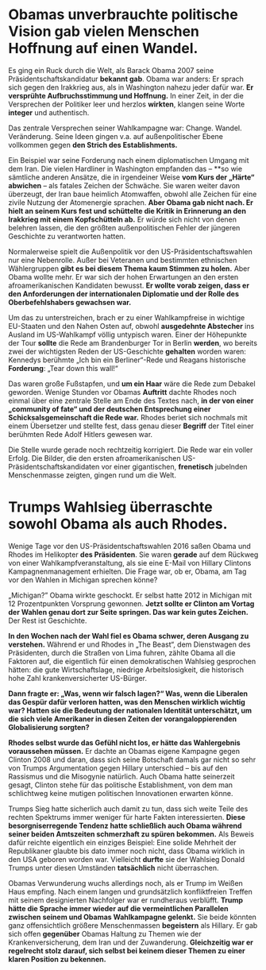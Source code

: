 # Obamas unverbrauchte politische Vision gab vielen Menschen Hoffnung auf einen Wandel.

Es ging ein Ruck durch die Welt, als Barack Obama 2007 seine Präsidentschaftskandidatur **bekannt gab**. Obama war anders: Er sprach sich gegen den Irakkrieg aus, als in Washington nahezu jeder dafür war. **Er versprühte Aufbruchsstimmung und Hoffnung.** In einer Zeit, in der die Versprechen der Politiker leer und herzlos **wirkten**, klangen seine Worte **integer** und authentisch.

Das zentrale Versprechen seiner Wahlkampagne war: Change. Wandel. Veränderung. Seine Ideen gingen v.a. auf außenpolitischer Ebene vollkommen gegen **den Strich des Establishments.**

Ein Beispiel war seine Forderung nach einem diplomatischen Umgang mit dem Iran. Die vielen Hardliner in Washington empfanden das – **so wie sämtliche anderen Ansätze, die in irgendeiner Weise **vom Kurs der „Härte“ abwichen** – als fatales Zeichen der Schwäche. Sie waren weiter davon überzeugt, der Iran baue heimlich Atomwaffen, obwohl alle Zeichen für eine zivile Nutzung der Atomenergie sprachen. **Aber Obama gab nicht nach. Er hielt an seinem Kurs fest und schüttelte die Kritik in Erinnerung an den Irakkrieg mit einem Kopfschütteln ab.** Er würde sich nicht von denen belehren lassen, die den größten außenpolitischen Fehler der jüngeren Geschichte zu verantworten hatten.

Normalerweise spielt die Außenpolitik vor den US-Präsidentschaftswahlen nur eine Nebenrolle. Außer bei Veteranen und bestimmten ethnischen Wählergruppen **gibt es bei diesem Thema kaum Stimmen zu holen.** Aber Obama wollte mehr. Er war sich der hohen Erwartungen an den ersten afroamerikanischen Kandidaten bewusst. **Er wollte vorab zeigen, dass er den Anforderungen der internationalen Diplomatie und der Rolle des Oberbefehlshabers gewachsen war.**

Um das zu unterstreichen, brach er zu einer Wahlkampfreise in wichtige EU-Staaten und den Nahen Osten auf, obwohl **ausgedehnte Abstecher** ins Ausland im US-Wahlkampf völlig untypisch waren. Einer der Höhepunkte der Tour **sollte** die Rede am Brandenburger Tor in Berlin **werden**, wo bereits zwei der wichtigsten Reden der US-Geschichte **gehalten** worden waren: Kennedys berühmte „Ich bin ein Berliner“-Rede und Reagans historische **Forderung**: „Tear down this wall!“

Das waren große Fußstapfen, und **um ein Haar** wäre die Rede zum Debakel geworden. Wenige Stunden vor Obamas **Auftritt** dachte Rhodes noch einmal über eine zentrale Stelle am Ende des Textes nach, **in der von einer „community of fate“ und der deutschen Entsprechung einer Schicksalsgemeinschaft die Rede war.** Rhodes beriet sich nochmals mit einem Übersetzer und stellte fest, dass genau dieser **Begriff** der Titel einer berühmten Rede Adolf Hitlers gewesen war.

Die Stelle wurde gerade noch rechtzeitig korrigiert. Die Rede war ein voller Erfolg. Die Bilder, die den ersten afroamerikanischen US-Präsidentschaftskandidaten vor einer gigantischen, **frenetisch** jubelnden Menschenmasse zeigten, gingen rund um die Welt.

# Trumps Wahlsieg überraschte sowohl Obama als auch Rhodes.

Wenige Tage vor den US-Präsidentschaftswahlen 2016 saßen Obama und Rhodes im Helikopter **des Präsidenten**. Sie waren **gerade** auf dem Rückweg von einer Wahlkampfveranstaltung, als sie eine E-Mail von Hillary Clintons Kampagnenmanagement erhielten. Die Frage war, ob er, Obama, am Tag vor den Wahlen in Michigan sprechen könne?

„Michigan?” Obama wirkte geschockt. Er selbst hatte 2012 in Michigan mit 12 Prozentpunkten Vorsprung gewonnen. **Jetzt sollte er Clinton am Vortag der Wahlen genau dort zur Seite springen. Das war kein gutes Zeichen.** Der Rest ist Geschichte.

**In den Wochen nach der Wahl fiel es Obama schwer, deren Ausgang zu verstehen.** Während er und Rhodes in „The Beast“, dem Dienstwagen des Präsidenten, durch die Straßen von Lima fuhren, zählte Obama all die Faktoren auf, die eigentlich für einen demokratischen Wahlsieg gesprochen hätten: die gute Wirtschaftslage, niedrige Arbeitslosigkeit, die historisch hohe Zahl krankenversicherter US-Bürger.

**Dann fragte er: „Was, wenn wir falsch lagen?“ Was, wenn die Liberalen das Gespür dafür verloren hatten, was den Menschen wirklich wichtig war? Hatten sie die Bedeutung der nationalen Identität unterschätzt, um die sich viele Amerikaner in diesen Zeiten der vorangaloppierenden Globalisierung sorgten?**

**Rhodes selbst wurde das Gefühl nicht los, er hätte das Wahlergebnis voraussehen müssen.** Er dachte an Obamas eigene Kampagne gegen Clinton 2008 und daran, dass sich seine Botschaft damals gar nicht so sehr von Trumps Argumentation gegen Hillary unterschied – bis auf den Rassismus und die Misogynie natürlich. Auch Obama hatte seinerzeit gesagt, Clinton stehe für das politische Establishment, von dem man schlichtweg keine mutigen politischen Innovationen erwarten könne.

Trumps Sieg hatte sicherlich auch damit zu tun, dass sich weite Teile des rechten Spektrums immer weniger für harte Fakten interessierten. **Diese besorgniserregende Tendenz hatte schließlich auch Obama während seiner beiden Amtszeiten schmerzhaft zu spüren bekommen.** Als Beweis dafür reichte eigentlich ein einziges Beispiel: Eine solide Mehrheit der Republikaner glaubte bis dato immer noch nicht, dass Obama wirklich in den USA geboren worden war. Vielleicht **durfte** sie der Wahlsieg Donald Trumps unter diesen Umständen **tatsächlich** nicht überraschen.

Obamas Verwunderung wuchs allerdings noch, als er Trump im Weißen Haus empfing. Nach einem langen und grundsätzlich konfliktfreien Treffen mit seinem designierten Nachfolger war er rundheraus verblüfft. **Trump hätte die Sprache immer wieder auf die vermeintlichen Parallelen zwischen seinem und Obamas Wahlkampagne gelenkt.** Sie beide könnten ganz offensichtlich größere Menschenmassen **begeistern** als Hillary. Er gab sich offen **gegenüber** Obamas Haltung zu Themen wie der Krankenversicherung, dem Iran und der Zuwanderung. **Gleichzeitig war er regelrecht stolz darauf, sich selbst bei keinem dieser Themen zu einer klaren Position zu bekennen.**
